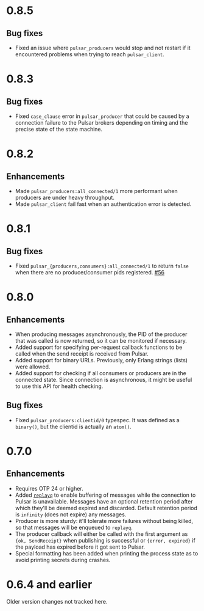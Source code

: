 # 0.8.5

## Bug fixes

- Fixed an issue where `pulsar_producers` would stop and not restart if it encountered
  problems when trying to reach `pulsar_client`.

# 0.8.3

## Bug fixes

- Fixed `case_clause` error in `pulsar_producer` that could be caused
  by a connection failure to the Pulsar brokers depending on timing
  and the precise state of the state machine.

# 0.8.2

## Enhancements

- Made `pulsar_producers:all_connected/1` more performant when
  producers are under heavy throughput.
- Made `pulsar_client` fail fast when an authentication error is
  detected.

# 0.8.1

## Bug fixes

- Fixed `pulsar_{producers,consumers}:all_connected/1` to return
  `false` when there are no producer/consumer pids registered.
  [#56](https://github.com/emqx/pulsar-client-erl/pull/56)

# 0.8.0

## Enhancements

- When producing messages asynchronously, the PID of the producer that
  was called is now returned, so it can be monitored if necessary.
- Added support for specifying per-request callback functions to be
  called when the send receipt is received from Pulsar.
- Added support for binary URLs.  Previously, only Erlang strings
  (lists) were allowed.
- Added support for checking if all consumers or producers are in the
  connected state.  Since connection is asynchronous, it might be
  useful to use this API for health checking.

## Bug fixes

- Fixed `pulsar_producers:clientid/0` typespec.  It was defined as a
  `binary()`, but the clientid is actually an `atom()`.

# 0.7.0

## Enhancements

- Requires OTP 24 or higher.
- Added [`replayq`](https://github.com/emqx/replayq) to enable
  buffering of messages while the connection to Pulsar is unavailable.
  Messages have an optional retention period after which they'll be
  deemed expired and discarded.  Default retention period is
  `infinity` (does not expire) any messages.
- Producer is more sturdy: it'll tolerate more failures without being
  killed, so that messages will be enqueued to `replayq`.
- The producer callback will either be called with the first argument as `{ok, SendReceipt}` when
  publishing is successful or `{error, expired}` if the payload has
  expired before it got sent to Pulsar.
- Special formatting has been added when printing the process state as
  to avoid printing secrets during crashes.

# 0.6.4 and earlier

Older version changes not tracked here.
